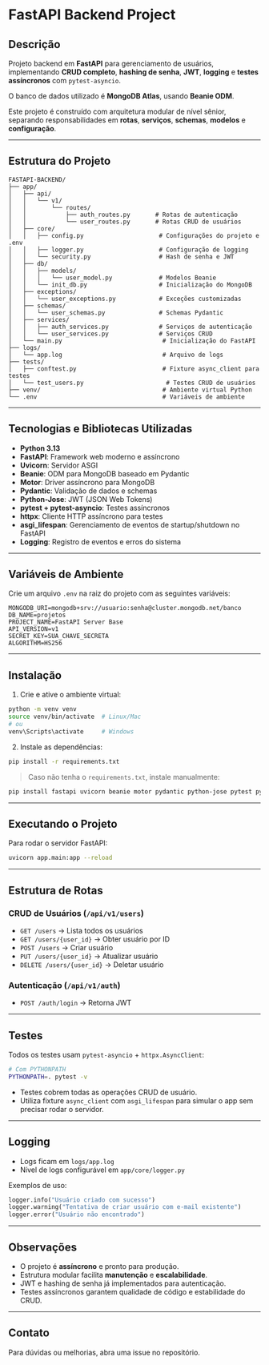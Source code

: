 # FastAPI Backend Project

## Descrição

Projeto backend em **FastAPI** para gerenciamento de usuários, implementando **CRUD completo**, **hashing de senha**, **JWT**, **logging** e **testes assíncronos** com `pytest-asyncio`.

O banco de dados utilizado é **MongoDB Atlas**, usando **Beanie ODM**.

Este projeto é construído com arquitetura modular de nível sênior, separando responsabilidades em **rotas**, **serviços**, **schemas**, **modelos** e **configuração**.

---

## Estrutura do Projeto

```
FASTAPI-BACKEND/
├── app/
│   ├── api/
│   │   └── v1/
│   │       └── routes/
│   │           ├── auth_routes.py       # Rotas de autenticação
│   │           └── user_routes.py       # Rotas CRUD de usuários
│   ├── core/
│   │   ├── config.py                     # Configurações do projeto e .env
│   │   ├── logger.py                     # Configuração de logging
│   │   └── security.py                   # Hash de senha e JWT
│   ├── db/
│   │   ├── models/
│   │   │   └── user_model.py             # Modelos Beanie
│   │   └── init_db.py                    # Inicialização do MongoDB
│   ├── exceptions/
│   │   └── user_exceptions.py            # Exceções customizadas
│   ├── schemas/
│   │   └── user_schemas.py               # Schemas Pydantic
│   ├── services/
│   │   ├── auth_services.py              # Serviços de autenticação
│   │   └── user_services.py              # Serviços CRUD
│   └── main.py                            # Inicialização do FastAPI
├── logs/
│   └── app.log                            # Arquivo de logs
├── tests/
│   ├── conftest.py                        # Fixture async_client para testes
│   └── test_users.py                       # Testes CRUD de usuários
├── venv/                                  # Ambiente virtual Python
└── .env                                   # Variáveis de ambiente
```

---

## Tecnologias e Bibliotecas Utilizadas

* **Python 3.13**
* **FastAPI**: Framework web moderno e assíncrono
* **Uvicorn**: Servidor ASGI
* **Beanie**: ODM para MongoDB baseado em Pydantic
* **Motor**: Driver assíncrono para MongoDB
* **Pydantic**: Validação de dados e schemas
* **Python-Jose**: JWT (JSON Web Tokens)
* **pytest + pytest-asyncio**: Testes assíncronos
* **httpx**: Cliente HTTP assíncrono para testes
* **asgi_lifespan**: Gerenciamento de eventos de startup/shutdown no FastAPI
* **Logging**: Registro de eventos e erros do sistema

---

## Variáveis de Ambiente

Crie um arquivo `.env` na raiz do projeto com as seguintes variáveis:

```
MONGODB_URI=mongodb+srv://usuario:senha@cluster.mongodb.net/banco
DB_NAME=projetos
PROJECT_NAME=FastAPI Server Base
API_VERSION=v1
SECRET_KEY=SUA_CHAVE_SECRETA
ALGORITHM=HS256
```

---

## Instalação

1. Crie e ative o ambiente virtual:

```bash
python -m venv venv
source venv/bin/activate  # Linux/Mac
# ou
venv\Scripts\activate     # Windows
```

2. Instale as dependências:

```bash
pip install -r requirements.txt
```

> Caso não tenha o `requirements.txt`, instale manualmente:

```bash
pip install fastapi uvicorn beanie motor pydantic python-jose pytest pytest-asyncio httpx asgi_lifespan bcrypt python-dotenv
```

---

## Executando o Projeto

Para rodar o servidor FastAPI:

```bash
uvicorn app.main:app --reload
```


---

## Estrutura de Rotas

### CRUD de Usuários (`/api/v1/users`)

* `GET /users` → Lista todos os usuários
* `GET /users/{user_id}` → Obter usuário por ID
* `POST /users` → Criar usuário
* `PUT /users/{user_id}` → Atualizar usuário
* `DELETE /users/{user_id}` → Deletar usuário

### Autenticação (`/api/v1/auth`)

* `POST /auth/login` → Retorna JWT

---

## Testes

Todos os testes usam `pytest-asyncio` + `httpx.AsyncClient`:

```bash
# Com PYTHONPATH
PYTHONPATH=. pytest -v
```

* Testes cobrem todas as operações CRUD de usuário.
* Utiliza fixture `async_client` com `asgi_lifespan` para simular o app sem precisar rodar o servidor.

---

## Logging

* Logs ficam em `logs/app.log`
* Nível de logs configurável em `app/core/logger.py`

Exemplos de uso:

```python
logger.info("Usuário criado com sucesso")
logger.warning("Tentativa de criar usuário com e-mail existente")
logger.error("Usuário não encontrado")
```

---

## Observações

* O projeto é **assíncrono** e pronto para produção.
* Estrutura modular facilita **manutenção** e **escalabilidade**.
* JWT e hashing de senha já implementados para autenticação.
* Testes assíncronos garantem qualidade de código e estabilidade do CRUD.

---

## Contato

Para dúvidas ou melhorias, abra uma issue no repositório.

